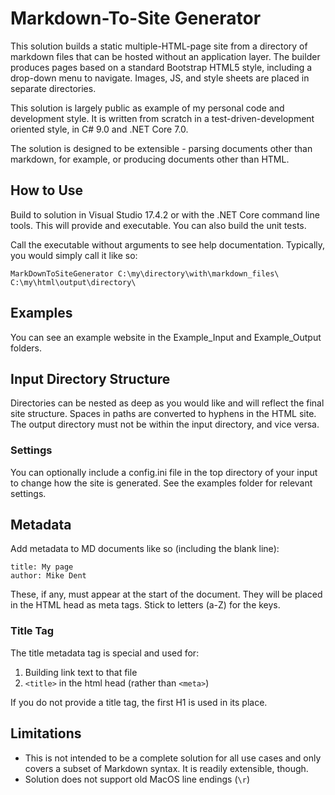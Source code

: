﻿# Markdown-To-Site Generator

This solution builds a static multiple-HTML-page site from a directory of markdown files that can be hosted without an application layer. The builder produces pages based on a standard Bootstrap HTML5 style, including a drop-down menu to navigate. Images, JS, and style sheets are placed in separate directories.

This solution is largely public as example of my personal code and development style. It is written from scratch in a test-driven-development oriented style, in C# 9.0 and .NET Core 7.0. 

The solution is designed to be extensible - parsing documents other than markdown, for example, or producing documents other than HTML. 

## How to Use

Build to solution in Visual Studio 17.4.2 or with the .NET Core command line tools. This will provide and executable. You can also build the unit tests.

Call the executable without arguments to see help documentation. Typically, you would simply call it like so:

```
MarkDownToSiteGenerator C:\my\directory\with\markdown_files\ C:\my\html\output\directory\
```

## Examples

You can see an example website in the Example_Input and Example_Output folders.

## Input Directory Structure

Directories can be nested as deep as you would like and will reflect the final site structure. Spaces in paths are converted to hyphens in the HTML site. The output directory must not be within the input directory, and vice versa.

### Settings

You can optionally include a config.ini file in the top directory of your input to change how the site is generated. See the examples folder for relevant settings.

## Metadata

Add metadata to MD documents like so (including the blank line):
```
title: My page
author: Mike Dent

```

These, if any, must appear at the start of the document. They will be placed in the HTML head as meta tags. Stick to letters (a-Z) for the keys.

### Title Tag

The title metadata tag is special and used for:

1. Building link text to that file
2. `<title>` in the html head (rather than `<meta>`)

If you do not provide a title tag, the first H1 is used in its place.

## Limitations

* This is not intended to be a complete solution for all use cases and only covers a subset of Markdown syntax. It is readily extensible, though.
* Solution does not support old MacOS line endings (`\r`)
